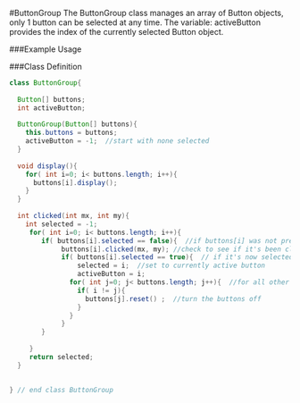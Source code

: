 #ButtonGroup
The ButtonGroup class manages an array of Button objects, only 1 button can be selected at any time.  The variable: activeButton provides the index of the currently selected Button object.  


###Example Usage




###Class Definition

```java
class ButtonGroup{
  
  Button[] buttons;
  int activeButton;
  
  ButtonGroup(Button[] buttons){
    this.buttons = buttons;
    activeButton = -1;  //start with none selected
  }
  
  void display(){
    for( int i=0; i< buttons.length; i++){
      buttons[i].display();
    }
  }
  
  int clicked(int mx, int my){
    int selected = -1;
     for( int i=0; i< buttons.length; i++){
        if( buttons[i].selected == false){  //if buttons[i] was not previously selected
             buttons[i].clicked(mx, my); //check to see if it's been clicked
             if( buttons[i].selected == true){  // if it's now selected
                 selected = i;  //set to currently active button
                 activeButton = i;
               for( int j=0; j< buttons.length; j++){  //for all other buttons
                 if( i != j){    
                   buttons[j].reset() ;  //turn the buttons off
                 }
               } 
             }
        }
         
     }  
     return selected;
  }
  
  
} // end class ButtonGroup
```

